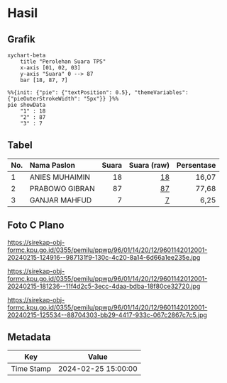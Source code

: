 # Hasil

## Grafik

```mermaid
xychart-beta
    title "Perolehan Suara TPS"
    x-axis [01, 02, 03]
    y-axis "Suara" 0 --> 87
    bar [18, 87, 7]
```

```mermaid
%%{init: {"pie": {"textPosition": 0.5}, "themeVariables": {"pieOuterStrokeWidth": "5px"}} }%%
pie showData
    "1" : 18
    "2" : 87
    "3" : 7
```

## Tabel

| No. | Nama Paslon    | Suara | Suara (raw) | Persentase |
|:--- |:-------------- | -----:| -----------:| ----------:|
| 1   | ANIES MUHAIMIN | 18    | [18][p-1]   | 16,07      |
| 2   | PRABOWO GIBRAN | 87    | [87][p-2]   | 77,68      |
| 3   | GANJAR MAHFUD  | 7     | [7][p-3]    | 6,25       |


[p-1]: https://github.com/gigit-pemilu/pemilu-2024-96-papua-barat-daya/blob/main/pilpres/hitung-suara/sub/96-papua-barat-daya/sub/01-sorong/sub/14-salawati-selatan/sub/2012-masmapop/sub/001-tps/sub/paslon-1.txt
[p-2]: https://github.com/gigit-pemilu/pemilu-2024-96-papua-barat-daya/blob/main/pilpres/hitung-suara/sub/96-papua-barat-daya/sub/01-sorong/sub/14-salawati-selatan/sub/2012-masmapop/sub/001-tps/sub/paslon-2.txt
[p-3]: https://github.com/gigit-pemilu/pemilu-2024-96-papua-barat-daya/blob/main/pilpres/hitung-suara/sub/96-papua-barat-daya/sub/01-sorong/sub/14-salawati-selatan/sub/2012-masmapop/sub/001-tps/sub/paslon-3.txt

## Foto C Plano

https://sirekap-obj-formc.kpu.go.id/0355/pemilu/ppwp/96/01/14/20/12/9601142012001-20240215-124916--987131f9-130c-4c20-8a14-6d66a1ee235e.jpg

https://sirekap-obj-formc.kpu.go.id/0355/pemilu/ppwp/96/01/14/20/12/9601142012001-20240215-181236--11f4d2c5-3ecc-4daa-bdba-18f80ce32720.jpg

https://sirekap-obj-formc.kpu.go.id/0355/pemilu/ppwp/96/01/14/20/12/9601142012001-20240215-125534--88704303-bb29-4417-933c-067c2867c7c5.jpg


## Metadata

| Key        | Value               |
| ---------- | ------------------- |
| Time Stamp | 2024-02-25 15:00:00 |



